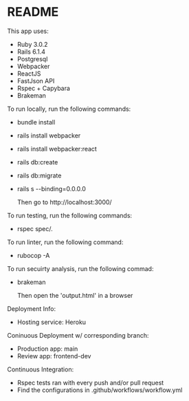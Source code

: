 # README

This app uses:

* Ruby 3.0.2
* Rails 6.1.4
* Postgresql 
* Webpacker
* ReactJS
* FastJson API
* Rspec + Capybara
* Brakeman


To run locally, run the following commands:
* bundle install
* rails install webpacker
* rails install webpacker:react
* rails db:create
* rails db:migrate
* rails s --binding=0.0.0.0
  
  Then go to http://localhost:3000/ 
  
  
To run testing, run the following commands:
* rspec spec/.


To run linter, run the following command:
* rubocop -A


To run secuirty analysis, run the following commad:
* brakeman

  Then open the 'output.html' in a browser
  

Deployment Info:
* Hosting service: Heroku

Coninuous Deployment w/ corresponding branch:
* Production app: main
* Review app: frontend-dev


Continuous Integration:
* Rspec tests ran with every push and/or pull request
* Find the configurations in .github/workflows/workflow.yml

